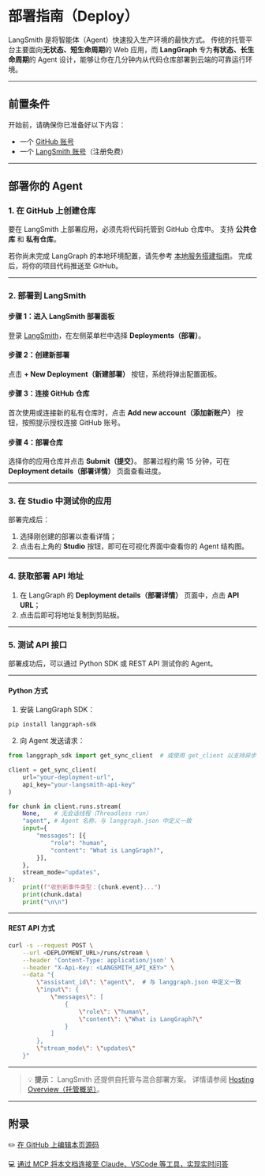 # 部署指南（Deploy）

LangSmith 是将智能体（Agent）快速投入生产环境的最快方式。
传统的托管平台主要面向**无状态、短生命周期**的 Web 应用，而 **LangGraph** 专为**有状态、长生命周期**的 Agent 设计，能够让你在几分钟内从代码仓库部署到云端的可靠运行环境。

---

## 前置条件

开始前，请确保你已准备好以下内容：

* 一个 [GitHub 账号](https://github.com/)
* 一个 [LangSmith 账号](https://smith.langchain.com/)（注册免费）

---

## 部署你的 Agent

### 1. 在 GitHub 上创建仓库

要在 LangSmith 上部署应用，必须先将代码托管到 GitHub 仓库中。
支持 **公共仓库** 和 **私有仓库**。

若你尚未完成 LangGraph 的本地环境配置，请先参考 [本地服务搭建指南](/oss/javascript/langgraph/studio#setup-local-langgraph-server)。
完成后，将你的项目代码推送至 GitHub。

---

### 2. 部署到 LangSmith

#### 步骤 1：进入 LangSmith 部署面板

登录 [LangSmith](https://smith.langchain.com/)，在左侧菜单栏中选择 **Deployments（部署）**。

#### 步骤 2：创建新部署

点击 **+ New Deployment（新建部署）** 按钮，系统将弹出配置面板。

#### 步骤 3：连接 GitHub 仓库

首次使用或连接新的私有仓库时，点击 **Add new account（添加新账户）** 按钮，按照提示授权连接 GitHub 账号。

#### 步骤 4：部署仓库

选择你的应用仓库并点击 **Submit（提交）**。
部署过程约需 15 分钟，可在 **Deployment details（部署详情）** 页面查看进度。

---

### 3. 在 Studio 中测试你的应用

部署完成后：

1. 选择刚创建的部署以查看详情；
2. 点击右上角的 **Studio** 按钮，即可在可视化界面中查看你的 Agent 结构图。

---

### 4. 获取部署 API 地址

1. 在 LangGraph 的 **Deployment details（部署详情）** 页面中，点击 **API URL**；
2. 点击后即可将地址复制到剪贴板。

---

### 5. 测试 API 接口

部署成功后，可以通过 Python SDK 或 REST API 测试你的 Agent。

---

#### **Python 方式**

1. 安装 LangGraph SDK：

```bash
pip install langgraph-sdk
```

2. 向 Agent 发送请求：

```python
from langgraph_sdk import get_sync_client  # 或使用 get_client 以支持异步调用

client = get_sync_client(
    url="your-deployment-url",
    api_key="your-langsmith-api-key"
)

for chunk in client.runs.stream(
    None,    # 无会话线程（Threadless run）
    "agent", # Agent 名称，与 langgraph.json 中定义一致
    input={
        "messages": [{
            "role": "human",
            "content": "What is LangGraph?",
        }],
    },
    stream_mode="updates",
):
    print(f"收到新事件类型：{chunk.event}...")
    print(chunk.data)
    print("\n\n")
```

---

#### **REST API 方式**

```bash
curl -s --request POST \
    --url <DEPLOYMENT_URL>/runs/stream \
    --header 'Content-Type: application/json' \
    --header "X-Api-Key: <LANGSMITH_API_KEY>" \
    --data "{
        \"assistant_id\": \"agent\",  # 与 langgraph.json 中定义一致
        \"input\": {
            \"messages\": [
                {
                    \"role\": \"human\",
                    \"content\": \"What is LangGraph?\"
                }
            ]
        },
        \"stream_mode\": \"updates\"
    }"
```

---

> 💡 **提示**：
> LangSmith 还提供自托管与混合部署方案。
> 详情请参阅 [Hosting Overview（托管概览）](/langsmith/hosting)。

---

## 附录

✏️ [在 GitHub 上编辑本页源码](https://github.com/langchain-ai/docs/edit/main/src/oss/langgraph/deploy.mdx)

💻 [通过 MCP 将本文档连接至 Claude、VSCode 等工具，实现实时问答](/use-these-docs)
